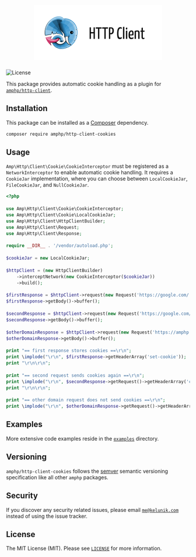 <h1 align="center"><img src="https://raw.githubusercontent.com/amphp/logo/master/repos/http-client.png?v=05-11-2019" alt="HTTP Client" width="350"></h1>

![License](https://img.shields.io/badge/license-MIT-blue.svg?style=flat-square)

This package provides automatic cookie handling as a plugin for [`amphp/http-client`](https://github.com/amphp/http-client).

## Installation

This package can be installed as a [Composer](https://getcomposer.org/) dependency.

```bash
composer require amphp/http-client-cookies
```

## Usage

`Amp\Http\Client\Cookie\CookieInterceptor` must be registered as a `NetworkInterceptor` to enable automatic cookie handling.
It requires a `CookieJar` implementation, where you can choose between `LocalCookieJar`, `FileCookieJar`, and `NullCookieJar`.

```php
<?php

use Amp\Http\Client\Cookie\CookieInterceptor;
use Amp\Http\Client\Cookie\LocalCookieJar;
use Amp\Http\Client\HttpClientBuilder;
use Amp\Http\Client\Request;
use Amp\Http\Client\Response;

require __DIR__ . '/vendor/autoload.php';

$cookieJar = new LocalCookieJar;

$httpClient = (new HttpClientBuilder)
    ->interceptNetwork(new CookieInterceptor($cookieJar))
    ->build();

$firstResponse = $httpClient->request(new Request('https://google.com/'));
$firstResponse->getBody()->buffer();

$secondResponse = $httpClient->request(new Request('https://google.com/'));
$secondResponse->getBody()->buffer();

$otherDomainResponse = $httpClient->request(new Request('https://amphp.org/'));
$otherDomainResponse->getBody()->buffer();

print "== first response stores cookies ==\r\n";
print \implode("\r\n", $firstResponse->getHeaderArray('set-cookie'));
print "\r\n\r\n";

print "== second request sends cookies again ==\r\n";
print \implode("\r\n", $secondResponse->getRequest()->getHeaderArray('cookie'));
print "\r\n\r\n";

print "== other domain request does not send cookies ==\r\n";
print \implode("\r\n", $otherDomainResponse->getRequest()->getHeaderArray('cookie'));
```

## Examples

More extensive code examples reside in the [`examples`](./examples) directory.

## Versioning

`amphp/http-client-cookies` follows the [semver](http://semver.org/) semantic versioning specification like all other `amphp` packages.

## Security

If you discover any security related issues, please email [`me@kelunik.com`](mailto:me@kelunik.com) instead of using the issue tracker.

## License

The MIT License (MIT). Please see [`LICENSE`](./LICENSE) for more information.
